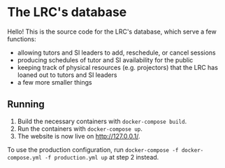 The LRC's database
==================
Hello! This is the source code for the LRC's database, which serve a few
functions:
 - allowing tutors and SI leaders to add, reschedule, or cancel sessions
 - producing schedules of tutor and SI availability for the public
 - keeping track of physical resources (e.g. projectors) that the LRC has loaned
   out to tutors and SI leaders
 - a few more smaller things

Running
-------
 1. Build the necessary containers with `docker-compose build`.
 2. Run the containers with `docker-compose up`.
 3. The website is now live on http://127.0.0.1/.

To use the production configuration, run `docker-compose -f docker-compose.yml
-f production.yml up` at step 2 instead.
